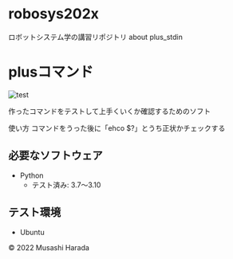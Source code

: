 # robosys202x
ロボットシステム学の講習リポジトリ
about plus_stdin

# plusコマンド
![test](https://github.com/musashiharada/robosys202x/actions/workflows/test.yml/badge.svg)

作ったコマンドをテストして上手くいくか確認するためのソフト

使い方
コマンドをうった後に「ehco $?」とうち正状かチェックする

## 必要なソフトウェア
* Python
  * テスト済み: 3.7〜3.10

## テスト環境
* Ubuntu

© 2022 Musashi Harada
